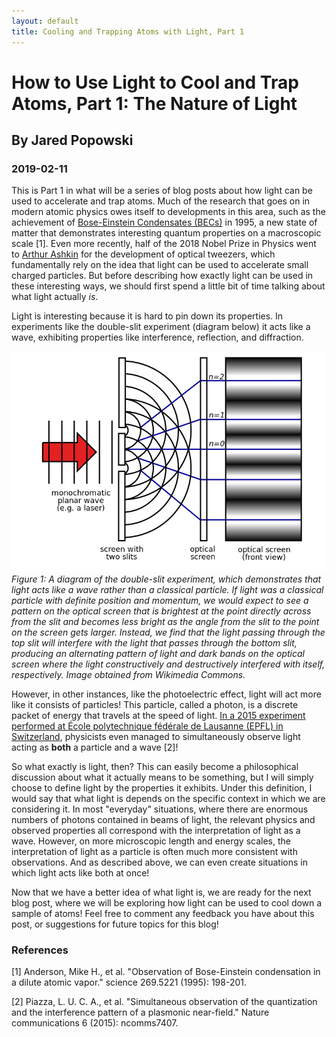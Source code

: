 ```yaml
---
layout: default
title: Cooling and Trapping Atoms with Light, Part 1
---
```


# How to Use Light to Cool and Trap Atoms, Part 1: The Nature of Light
## By Jared Popowski
### 2019-02-11

This is Part 1 in what will be a series of blog posts about how light can be used to accelerate and trap atoms. Much of the research that goes on in modern atomic physics owes itself to developments in this area, such as the achievement of [Bose-Einstein Condensates (BECs)][BEC] in 1995, a new state of matter that demonstrates interesting quantum properties on a macroscopic scale [1]. Even more recently, half of the 2018 Nobel Prize in Physics went to [Arthur Ashkin][Ash] for the development of optical tweezers, which fundamentally rely on the idea that light can be used to accelerate small charged particles. But before describing how exactly light can be used in these interesting ways, we should first spend a little bit of time talking about what light actually _is_.

Light is interesting because it is hard to pin down its properties. In experiments like the double-slit experiment (diagram below) it acts like a wave, exhibiting properties like interference, reflection, and diffraction.

![Diagram of double-slit experiment.](/docs/assets/Two-Slit-Experiment.png)
*Figure 1: A diagram of the double-slit experiment, which demonstrates that light acts like a wave rather than a classical particle. If light was a classical particle with definite position and momentum, we would expect to see a pattern on the optical screen that is brightest at the point directly across from the slit and becomes less bright as the angle from the slit to the point on the screen gets larger. Instead, we find that the light passing through the top slit will interfere with the light that passes through the bottom slit, producing an alternating pattern of light and dark bands on the optical screen where the light constructively and destructively interfered with itself, respectively. Image obtained from Wikimedia Commons.*

However, in other instances, like the photoelectric effect, light will act more like it consists of particles! This particle, called a photon, is a discrete packet of energy that travels at the speed of light. [In a 2015 experiment performed at École polytechnique fédérale de Lausanne (EPFL) in Switzerland](https://www.youtube.com/watch?v=mlaVHxUSiNk), physicists even managed to simultaneously observe light acting as **both** a particle and a wave [2]!

So what exactly is light, then? This can easily become a philosophical discussion about what it actually means to be something, but I will simply choose to define light by the properties it exhibits. Under this definition, I would say that what light is depends on the specific context in which we are considering it. In most "everyday" situations, where there are enormous numbers of photons contained in beams of light, the relevant physics and observed properties all correspond with the interpretation of light as a wave. However, on more microscopic length and energy scales, the interpretation of light as a particle is often much more consistent with observations. And as described above, we can even create situations in which light acts like both at once!

Now that we have a better idea of what light is, we are ready for the next blog post, where we will be exploring how light can be used to cool down a sample of atoms! Feel free to comment any feedback you have about this post, or suggestions for future topics for this blog!

### References

[1] Anderson, Mike H., et al. "Observation of Bose-Einstein condensation in a dilute atomic vapor." science 269.5221 (1995): 198-201.

[2] Piazza, L. U. C. A., et al. "Simultaneous observation of the quantization and the interference pattern of a plasmonic near-field." Nature communications 6 (2015): ncomms7407.

[0]: https://www.youtube.com/watch?v=mlaVHxUSiNk

[BEC]: https://en.wikipedia.org/wiki/Bose%E2%80%93Einstein_condensate#History
[Ash]: https://en.wikipedia.org/wiki/Arthur_Ashkin
